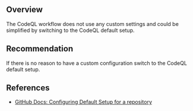 ## Overview

The CodeQL workflow does not use any custom settings and could be simplified by switching to the CodeQL default setup.

## Recommendation

If there is no reason to have a custom configuration switch to the CodeQL default setup.

## References

- [GitHub Docs: Configuring Default Setup for a repository](https://docs.github.com/en/code-security/code-scanning/enabling-code-scanning/configuring-default-setup-for-code-scanning#configuring-default-setup-for-a-repository)
